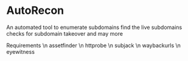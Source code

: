 # AutoRecon
An automated tool to enumerate subdomains find the live subdomains checks for subdomain takeover and may more


Requirements
  \n assetfinder
  \n httprobe
  \n subjack
  \n waybackurls
  \n eyewitness
  
